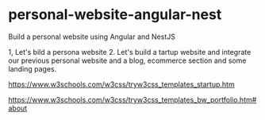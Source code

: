 # personal-website-angular-nest
Build a personal website using Angular and NestJS

1, Let's bild a persona website
2. Let's build a tartup website and integrate our previous
personal website and a blog, ecommerce section and some landing pages.

https://www.w3schools.com/w3css/tryw3css_templates_startup.htm

https://www.w3schools.com/w3css/tryw3css_templates_bw_portfolio.htm#about